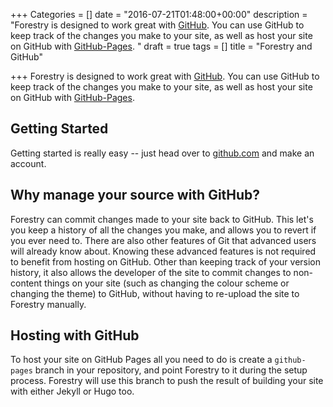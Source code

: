 +++
Categories = []
date = "2016-07-21T01:48:00+00:00"
description = "Forestry is designed to work great with [GitHub](https://github.com/). You can use GitHub to keep track of the changes you make to your site, as well as host your site on GitHub with [GitHub-Pages](https://pages.github.com/). "
draft = true
tags = []
title = "Forestry and GitHub"

+++
Forestry is designed to work great with [GitHub](https://github.com/). You can use GitHub to keep track of the changes you make to your site, as well as host your site on GitHub with [GitHub-Pages](https://pages.github.com/). 

## Getting Started

Getting started is really easy -- just head over to [github.com](https://github.com) and make an account.

## Why manage your source with GitHub?

Forestry can commit changes made to your site back to GitHub. This let's you keep a history of all the changes you make, and allows you to revert if you ever need to. There are also other features of Git that advanced users will already know about. Knowing these advanced features is not required to benefit from hosting on GitHub. Other than keeping track of your version history, it also allows the developer of the site to commit changes to non-content things on your site (such as changing the colour scheme or changing the theme) to GitHub, without having to re-upload the site to Forestry manually. 

## Hosting with GitHub

To host your site on GitHub Pages all you need to do is create a `github-pages` branch in your repository, and point Forestry to it during the setup process. Forestry will use this branch to push the result of building your site with either Jekyll or Hugo too.